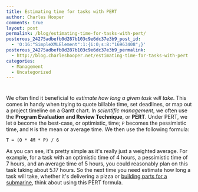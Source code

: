 ```yaml
---
title: Estimating time for tasks with PERT
author: Charles Hooper
comments: true
layout: post
permalink: /blog/estimating-time-for-tasks-with-pert/
posterous_24275adbefb0d287b103c9e6dc37e3b9_post_id:
  - 'O:16:"SimpleXMLElement":1:{i:0;s:8:"16963408";}'
posterous_24275adbefb0d287b103c9e6dc37e3b9_permalink:
  - http://blog.charleshooper.net/estimating-time-for-tasks-with-pert
categories:
  - Management
  - Uncategorized
---
```

# 

We often find it beneficial to *estimate how long a given task will
take*. This comes in handy when trying to quote billable time, set
deadlines, or map out a project timeline on a Gantt chart. In
*scientific management*, we often use the **Program Evaluation and
Review Technique**, or **PERT**. Under PERT, we let `O` become the
best-case, or optimistic, time; `P` becomes the pessimistic time, and
`M` is the mean or average time. We then use the following formula:

```
T = (O * 4M * P) / 6 
```

As you can see, it's pretty simple as it's really just a weighted
average. For example, for a task with an optimistic time of 4 hours, a
pessimistic time of 7 hours, and an average time of 5 hours, you could
reasonably plan on this task taking about 5.17 hours.  So the next time
you need estimate how long a task will take, whether it's delivering a
pizza or [building parts for a submarine][1], think about using this
PERT formula.

 [1]: http://en.wikipedia.org/wiki/Program_Evaluation_and_Review_Technique#Overview
